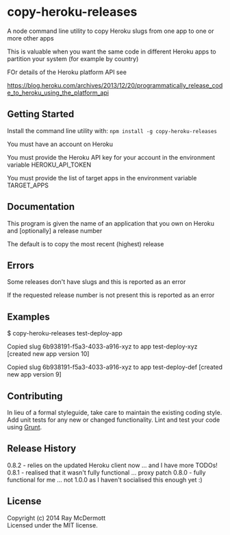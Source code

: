 # copy-heroku-releases

A node command line utility to copy Heroku slugs from one app to one or more other apps

This is valuable when you want the same code in different Heroku apps to partition your system (for example by country)

FOr details of the Heroku platform API see

https://blog.heroku.com/archives/2013/12/20/programmatically_release_code_to_heroku_using_the_platform_api

## Getting Started

Install the command line utility with: `npm install -g copy-heroku-releases`

You must have an account on Heroku

You must provide the Heroku API key for your account in the environment variable HEROKU_API_TOKEN

You must provide the list of target apps in the environment variable TARGET_APPS

## Documentation

This program is given the name of an application that you own on Heroku and [optionally] a release number

The default is to copy the most recent (highest) release

## Errors

Some releases don't have slugs and this is reported as an error

If the requested release number is not present this is reported as an error

## Examples

$ copy-heroku-releases test-deploy-app

Copied slug 6b938191-f5a3-4033-a916-xyz to app test-deploy-xyz [created new app version 10]

Copied slug 6b938191-f5a3-4033-a916-xyz to app test-deploy-def [created new app version 9]

## Contributing

In lieu of a formal styleguide, take care to maintain the existing coding style. Add unit tests for any new or changed functionality. Lint and test your code using [Grunt](http://gruntjs.com/).

## Release History
0.8.2 - relies on the updated Heroku client now ... and I have more TODOs!
0.8.1 - realised that it wasn't fully functional ... proxy patch
0.8.0 - fully functional for me ... not 1.0.0 as I haven't socialised this enough yet :)

## License
Copyright (c) 2014 Ray McDermott  
Licensed under the MIT license.